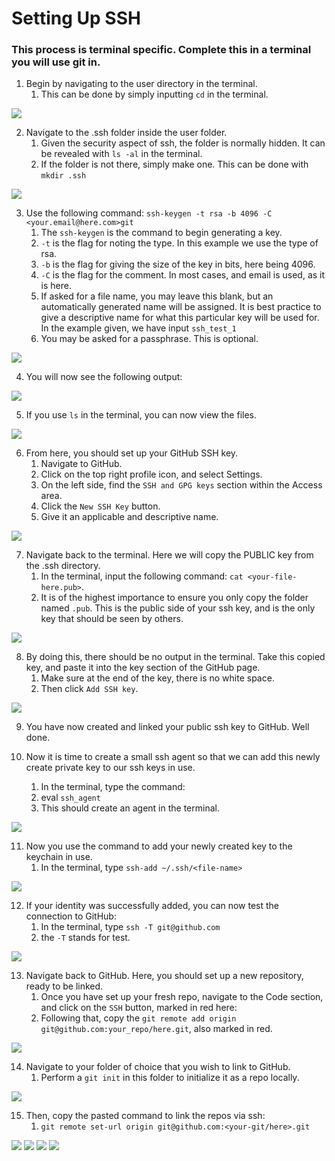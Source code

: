 # Setting Up SSH

### This process is terminal specific. Complete this in a terminal you will use git in.

1. Begin by navigating to the user directory in the terminal.
   1. This can be done by simply inputting `cd` in the terminal.

![](C:\Users\Andre\Desktop\DevOps\Sparta_Academy\ssh\ssh_images\ssh_part_1.png)

2. Navigate to the .ssh folder inside the user folder.
   1. Given the security aspect of ssh, the folder is normally hidden. It can be revealed with `ls -al` in the terminal.
   2. If the folder is not there, simply make one. This can be done with `mkdir .ssh`

![](C:\Users\Andre\Desktop\DevOps\Sparta_Academy\ssh\ssh_images\ssh_part_2.png)

3. Use the following command: `ssh-keygen -t rsa -b 4096 -C <your.email@here.com>git `
   1. The `ssh-keygen` is the command to begin generating a key.
   2. `-t` is the flag for noting the type. In this example we use the type of rsa.
   3. `-b` is the flag for giving the size of the key in bits, here being 4096.
   4. `-C` is the flag for the comment. In most cases, and email is used, as it is here.
   5. If asked for a file name, you may leave this blank, but an automatically generated name will be assigned. It is best practice to give a descriptive name for what this particular key will be used for. In the example given, we have input `ssh_test_1`
   6. You may be asked for a passphrase. This is optional.

![](C:\Users\Andre\Desktop\DevOps\Sparta_Academy\ssh\ssh_images\ssh_part_3.png)

4. You will now see the following output:

![](C:\Users\Andre\Desktop\DevOps\Sparta_Academy\ssh\ssh_images\ssh_part_4.png)

5. If you use `ls` in the terminal, you can now view the files.

![](C:\Users\Andre\Desktop\DevOps\Sparta_Academy\ssh\ssh_images\ssh_part_5.png)

6. From here, you should set up your GitHub SSH key.
   1. Navigate to GitHub.
   2. Click on the top right profile icon, and select Settings.
   3. On the left side, find the `SSH and GPG keys` section within the Access area.
   4. Click the `New SSH Key` button.
   5. Give it an applicable and descriptive name.

![](C:\Users\Andre\Desktop\DevOps\Sparta_Academy\ssh\ssh_images\ssh_part_6.png)

7. Navigate back to the terminal. Here we will copy the PUBLIC key from the .ssh directory.
   1. In the terminal, input the following command: `cat <your-file-here.pub>`.
   2. It is of the highest importance to ensure you only copy the folder named `.pub`. This is the public side of your ssh key, and is the only key that should be seen by others.

![](C:\Users\Andre\Desktop\DevOps\Sparta_Academy\ssh\ssh_images\ssh_part_7.png)

8. By doing this, there should be no output in the terminal. Take this copied key, and paste it into the key section of the GitHub page.
   1. Make sure at the end of the key, there is no white space.
   2. Then click `Add SSH key`.

![](C:\Users\Andre\Desktop\DevOps\Sparta_Academy\ssh\ssh_images\ssh_part_8.png)

9. You have now created and linked your public ssh key to GitHub. Well done.

10. Now it is time to create a small ssh agent so that we can add this newly create private key to our ssh keys in use.
    1. In the terminal, type the command:
    2. eval `ssh_agent`
    2. This should create an agent in the terminal.

![](C:\Users\Andre\Desktop\DevOps\Sparta_Academy\ssh\ssh_images\ssh_part_9.png)

11. Now you use the command to add your newly created key to the keychain in use.
    1. In the terminal, type `ssh-add ~/.ssh/<file-name>`

![](C:\Users\Andre\Desktop\DevOps\Sparta_Academy\ssh\ssh_images\Screenshot_10.png)

12. If your identity was successfully added, you can now test the connection to GitHub:
    1. In the terminal, type `ssh -T git@github.com`
    2. the `-T` stands for test.

![](C:\Users\Andre\Desktop\DevOps\Sparta_Academy\ssh\ssh_images\ssh_part_11.png)

13. Navigate back to GitHub. Here, you should set up a new repository, ready to be linked.
    1. Once you have set up your fresh repo, navigate to the Code section, and click on the `SSH` button, marked in red here:
    2. Following that, copy the `git remote add origin git@github.com:your_repo/here.git`, also marked in red.

![](C:\Users\Andre\Desktop\DevOps\Sparta_Academy\ssh\ssh_images\ssh_part_12.png)

14. Navigate to your folder of choice that you wish to link to GitHub.
    1. Perform a `git init` in this folder to initialize it as a repo locally.

![](C:\Users\Andre\Desktop\DevOps\Sparta_Academy\ssh\ssh_images\ssh_part_13.png)

15. Then, copy the pasted command to link the repos via ssh:
    1. `git remote set-url origin git@github.com:<your-git/here>.git`

![](C:\Users\Andre\Desktop\DevOps\Sparta_Academy\ssh\ssh_images\ssh_part_14.png)
![](C:\Users\Andre\Desktop\DevOps\Sparta_Academy\ssh\ssh_images\ssh_part_15.png)
![](C:\Users\Andre\Desktop\DevOps\Sparta_Academy\ssh\ssh_images\ssh_part_16.png)
![](C:\Users\Andre\Desktop\DevOps\Sparta_Academy\ssh\ssh_images\ssh_part_17.png)
